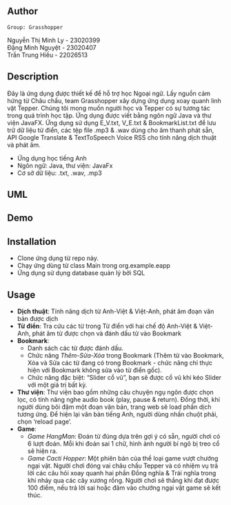 ## Author
	Group: Grasshopper
Nguyễn Thị Minh Ly - 23020399 <br>
Đặng Minh Nguyệt - 23020407 <br>
Trần Trung Hiếu - 22026513 <br>

## Description
Đây là ứng dụng được thiết kế để hỗ trợ học Ngoại ngữ. Lấy nguồn cảm hứng từ Châu chấu, team Grasshopper xây dựng ứng dụng xoay quanh linh vật Tepper.
Chúng tôi mong muốn người học và Tepper có sự tương tác trong quá trình học tập. Ứng dụng được viết bằng ngôn ngữ Java và thư viện JavaFX. 
Ứng dụng sử dụng E_V.txt, V_E.txt & BookmarkList.txt để lưu trữ dữ liệu từ điển, các tệp file .mp3 & .wav dùng cho âm thanh phát sẵn, API Google Translate & TextToSpeech Voice RSS cho tính năng dịch thuật và phát âm. <br>
- Ứng dụng học tiếng Anh
- Ngôn ngữ: Java, thư viện: JavaFx
- Cơ sở dữ liệu: .txt, .wav, .mp3

## UML

## Demo

## Installation
- Clone ứng dụng từ repo này. <br>
- Chạy ứng dùng từ class Main trong org.example.eapp <br>
- Ứng dụng sử dụng database quản lý bởi SQL <br>

## Usage
- **Dịch thuật**: Tính năng dịch từ Anh-Việt & Việt-Anh, phát âm đoạn văn bản được dịch <br>
- **Từ điển**: Tra cứu các từ trong Từ điển với hai chế độ Anh-Việt & Việt-Anh, phát âm từ được chọn và đánh dấu từ vào Bookmark <br>
- **Bookmark**:
  - Danh sách các từ được đánh dấu. 
  - Chức năng <em>Thêm-Sửa-Xóa</em> trong Bookmark (Thêm từ vào Bookmark, Xóa và Sửa các từ đang có trong Bookmark - chức năng chỉ thực hiện với Bookmark không sửa vào từ điển gốc). 
  - Chức năng đặc biệt: “Slider cổ vũ”, bạn sẽ được cổ vũ khi kéo Slider với 
  một giá trị bất kỳ. <br>
- **Thư viện**: Thư viện bao gồm những câu chuyện ngụ ngôn được chọn lọc, có tính năng nghe audio book (play, pause & return). Đồng thời, khi người dùng bôi đậm một đoạn văn bản, trang web sẽ load phần dịch tương ứng. Để hiện lại văn bản tiếng Anh, người dùng nhấn chuột phải, chọn ‘reload page’.
- **Game**: 
    - <em>Game HangMan</em>: Đoán từ đúng dựa trên gợi ý có sẵn, người chơi có 6 lượt đoán. Mỗi khi đoán sai 1 chữ, hình ảnh người bí ngô bị treo cổ sẽ hiện ra. 
    - <em>Game Cacti Hopper</em>: Một phiên bản của thể loại game vượt chướng ngại vật. Người chơi đóng vai châu chấu Tepper và có nhiệm vụ trả lời các câu hỏi xoay quanh hai phần Đồng nghĩa & Trái nghĩa trong khi nhảy qua các cây xương rồng. Người chơi sẽ thắng khi đạt được 100 điểm, nếu trả lời sai hoặc đâm vào chướng ngại vật game sẽ kết thúc.
